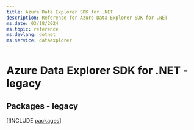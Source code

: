 ```yaml
---
title: Azure Data Explorer SDK for .NET
description: Reference for Azure Data Explorer SDK for .NET
ms.date: 03/18/2024
ms.topic: reference
ms.devlang: dotnet
ms.service: dataexplorer
---
```

# Azure Data Explorer SDK for .NET - legacy
## Packages - legacy
[!INCLUDE [packages](data-explorer-index.md)]